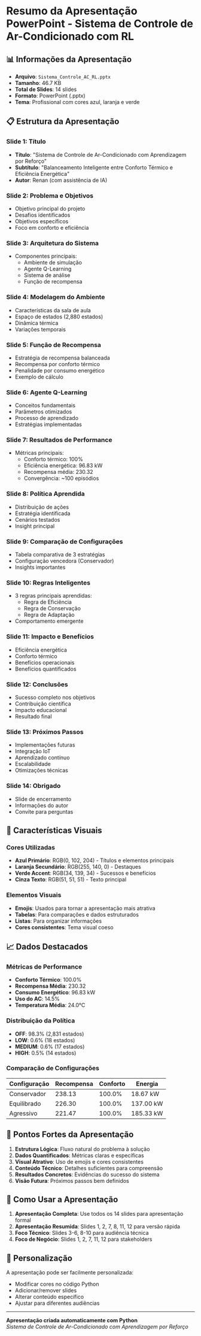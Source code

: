 # Resumo da Apresentação PowerPoint - Sistema de Controle de Ar-Condicionado com RL

## 📊 Informações da Apresentação

- **Arquivo**: `Sistema_Controle_AC_RL.pptx`
- **Tamanho**: 46.7 KB
- **Total de Slides**: 14 slides
- **Formato**: PowerPoint (.pptx)
- **Tema**: Profissional com cores azul, laranja e verde

## 📋 Estrutura da Apresentação

### Slide 1: Título
- **Título**: "Sistema de Controle de Ar-Condicionado com Aprendizagem por Reforço"
- **Subtítulo**: "Balanceamento Inteligente entre Conforto Térmico e Eficiência Energética"
- **Autor**: Renan (com assistência de IA)

### Slide 2: Problema e Objetivos
- Objetivo principal do projeto
- Desafios identificados
- Objetivos específicos
- Foco em conforto e eficiência

### Slide 3: Arquitetura do Sistema
- Componentes principais:
  - Ambiente de simulação
  - Agente Q-Learning
  - Sistema de análise
  - Função de recompensa

### Slide 4: Modelagem do Ambiente
- Características da sala de aula
- Espaço de estados (2,880 estados)
- Dinâmica térmica
- Variações temporais

### Slide 5: Função de Recompensa
- Estratégia de recompensa balanceada
- Recompensa por conforto térmico
- Penalidade por consumo energético
- Exemplo de cálculo

### Slide 6: Agente Q-Learning
- Conceitos fundamentais
- Parâmetros otimizados
- Processo de aprendizado
- Estratégias implementadas

### Slide 7: Resultados de Performance
- Métricas principais:
  - Conforto térmico: 100%
  - Eficiência energética: 96.83 kW
  - Recompensa média: 230.32
  - Convergência: ~100 episódios

### Slide 8: Política Aprendida
- Distribuição de ações
- Estratégia identificada
- Cenários testados
- Insight principal

### Slide 9: Comparação de Configurações
- Tabela comparativa de 3 estratégias
- Configuração vencedora (Conservador)
- Insights importantes

### Slide 10: Regras Inteligentes
- 3 regras principais aprendidas:
  - Regra de Eficiência
  - Regra de Conservação
  - Regra de Adaptação
- Comportamento emergente

### Slide 11: Impacto e Benefícios
- Eficiência energética
- Conforto térmico
- Benefícios operacionais
- Benefícios quantificados

### Slide 12: Conclusões
- Sucesso completo nos objetivos
- Contribuição científica
- Impacto educacional
- Resultado final

### Slide 13: Próximos Passos
- Implementações futuras
- Integração IoT
- Aprendizado contínuo
- Escalabilidade
- Otimizações técnicas

### Slide 14: Obrigado
- Slide de encerramento
- Informações do autor
- Convite para perguntas

## 🎨 Características Visuais

### Cores Utilizadas
- **Azul Primário**: RGB(0, 102, 204) - Títulos e elementos principais
- **Laranja Secundário**: RGB(255, 140, 0) - Destaques
- **Verde Accent**: RGB(34, 139, 34) - Sucessos e benefícios
- **Cinza Texto**: RGB(51, 51, 51) - Texto principal

### Elementos Visuais
- **Emojis**: Usados para tornar a apresentação mais atrativa
- **Tabelas**: Para comparações e dados estruturados
- **Listas**: Para organizar informações
- **Cores consistentes**: Tema visual coeso

## 📈 Dados Destacados

### Métricas de Performance
- **Conforto Térmico**: 100.0%
- **Recompensa Média**: 230.32
- **Consumo Energético**: 96.83 kW
- **Uso do AC**: 14.5%
- **Temperatura Média**: 24.0°C

### Distribuição da Política
- **OFF**: 98.3% (2,831 estados)
- **LOW**: 0.6% (18 estados)
- **MEDIUM**: 0.6% (17 estados)
- **HIGH**: 0.5% (14 estados)

### Comparação de Configurações
| Configuração | Recompensa | Conforto | Energia |
|--------------|------------|----------|---------|
| Conservador  | 238.13     | 100.0%   | 18.67 kW|
| Equilibrado  | 226.30     | 100.0%   | 137.00 kW|
| Agressivo    | 221.47     | 100.0%   | 185.33 kW|

## 🎯 Pontos Fortes da Apresentação

1. **Estrutura Lógica**: Fluxo natural do problema à solução
2. **Dados Quantificados**: Métricas claras e específicas
3. **Visual Atrativo**: Uso de emojis e cores consistentes
4. **Conteúdo Técnico**: Detalhes suficientes para compreensão
5. **Resultados Concretos**: Evidências do sucesso do sistema
6. **Visão Futura**: Próximos passos bem definidos

## 📝 Como Usar a Apresentação

1. **Apresentação Completa**: Use todos os 14 slides para apresentação formal
2. **Apresentação Resumida**: Slides 1, 2, 7, 8, 11, 12 para versão rápida
3. **Foco Técnico**: Slides 3-6, 8-10 para audiência técnica
4. **Foco de Negócio**: Slides 1, 2, 7, 11, 12 para stakeholders

## 🔧 Personalização

A apresentação pode ser facilmente personalizada:
- Modificar cores no código Python
- Adicionar/remover slides
- Alterar conteúdo específico
- Ajustar para diferentes audiências

---

**Apresentação criada automaticamente com Python**  
*Sistema de Controle de Ar-Condicionado com Aprendizagem por Reforço*